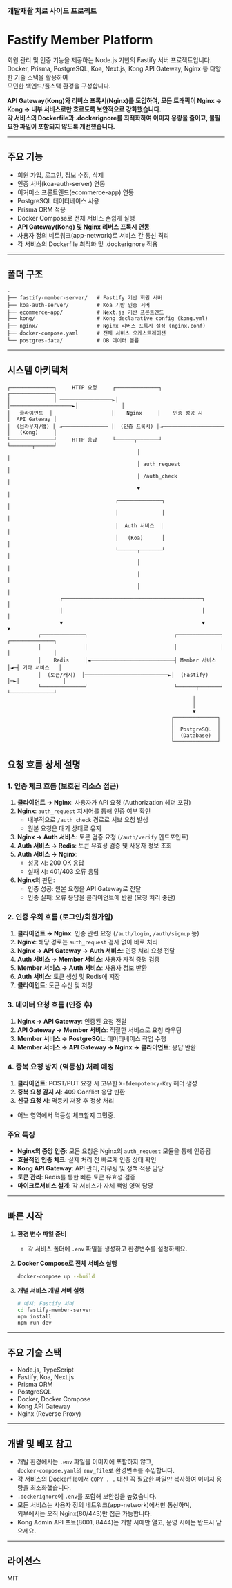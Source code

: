 ### 개발재활 치료 사이드 프로젝트

# Fastify Member Platform

회원 관리 및 인증 기능을 제공하는 Node.js 기반의 Fastify 서버 프로젝트입니다.  
Docker, Prisma, PostgreSQL, Koa, Next.js, Kong API Gateway, Nginx 등 다양한 기술 스택을 활용하여  
모던한 백엔드/풀스택 환경을 구성합니다.

**API Gateway(Kong)와 리버스 프록시(Nginx)를 도입하여, 모든 트래픽이 Nginx → Kong → 내부 서비스로만 흐르도록 보안적으로 강화했습니다.  
각 서비스의 Dockerfile과 .dockerignore를 최적화하여 이미지 용량을 줄이고, 불필요한 파일이 포함되지 않도록 개선했습니다.**

---

## 주요 기능

- 회원 가입, 로그인, 정보 수정, 삭제
- 인증 서버(koa-auth-server) 연동
- 이커머스 프론트엔드(ecommerce-app) 연동
- PostgreSQL 데이터베이스 사용
- Prisma ORM 적용
- Docker Compose로 전체 서비스 손쉽게 실행
- **API Gateway(Kong) 및 Nginx 리버스 프록시 연동**
- 사용자 정의 네트워크(app-network)로 서비스 간 통신 격리
- 각 서비스의 Dockerfile 최적화 및 .dockerignore 적용

---

## 폴더 구조

```
.
├── fastify-member-server/   # Fastify 기반 회원 서버
├── koa-auth-server/         # Koa 기반 인증 서버
├── ecommerce-app/           # Next.js 기반 프론트엔드
├── kong/                    # Kong declarative config (kong.yml)
├── nginx/                   # Nginx 리버스 프록시 설정 (nginx.conf)
├── docker-compose.yaml      # 전체 서비스 오케스트레이션
└── postgres-data/           # DB 데이터 볼륨
```

---

## 시스템 아키텍처

```
┌──────────────┐     HTTP 요청     ┌──────────────┐                      ┌──────────────┐
│              │ ─────────────────►│              │────────────────────►│              │
│   클라이언트  │                   │    Nginx     │    인증 성공 시        │  API Gateway │
│  (브라우저/앱) │ ◄─────────────── │  (인증 프록시) │◄──────────────────── │   (Kong)     │
└──────────────┘     HTTP 응답     └──────┬───────┘                      └───────┬──────┘
                                          │                                     │
                                          │ auth_request                        │
                                          │ /auth_check                         │
                                          ▼                                     │
                                   ┌──────────────┐                             │
                                   │              │                             │
                                   │  Auth 서비스  │                             │
                                   │   (Koa)      │                             │
                                   └──────┬───────┘                             │
                                          │                                     │
                                          │                                     │
                                          │                                     │
                 ┌─────────────────────────────────────────────┐                │
                 │                                             │                │
                 ▼                                             ▼                ▼
          ┌──────────────┐                            ┌──────────────┐  ┌──────────────┐
          │              │                            │              │  │              │
          │    Redis     │◄───────────────────────────┤ Member 서비스 │◄─┤ 기타 서비스   │
          │  (토큰/캐시)  │───────────────────────────►│  (Fastify)   │─►│              │
          └──────────────┘                            └──────┬───────┘  └──────────────┘
                                                            │
                                                            │
                                                            ▼
                                                     ┌──────────────┐
                                                     │              │
                                                     │  PostgreSQL  │
                                                     │  (Database)  │
                                                     └──────────────┘
```

## 요청 흐름 상세 설명

### 1. 인증 체크 흐름 (보호된 리소스 접근)
1. **클라이언트 → Nginx**: 사용자가 API 요청 (Authorization 헤더 포함)
2. **Nginx**: `auth_request` 지시어를 통해 인증 여부 확인
   - 내부적으로 `/auth_check` 경로로 서브 요청 발생
   - 원본 요청은 대기 상태로 유지
3. **Nginx → Auth 서비스**: 토큰 검증 요청 (`/auth/verify` 엔드포인트)
4. **Auth 서비스 → Redis**: 토큰 유효성 검증 및 사용자 정보 조회
5. **Auth 서비스 → Nginx**: 
   - 성공 시: 200 OK 응답
   - 실패 시: 401/403 오류 응답
6. **Nginx**의 판단:
   - 인증 성공: 원본 요청을 API Gateway로 전달
   - 인증 실패: 오류 응답을 클라이언트에 반환 (요청 처리 중단)

### 2. 인증 우회 흐름 (로그인/회원가입)
1. **클라이언트 → Nginx**: 인증 관련 요청 (`/auth/login`, `/auth/signup` 등)
2. **Nginx**: 해당 경로는 `auth_request` 검사 없이 바로 처리
3. **Nginx → API Gateway → Auth 서비스**: 인증 처리 요청 전달
4. **Auth 서비스 → Member 서비스**: 사용자 자격 증명 검증
5. **Member 서비스 → Auth 서비스**: 사용자 정보 반환
6. **Auth 서비스**: 토큰 생성 및 Redis에 저장
7. **클라이언트**: 토큰 수신 및 저장

### 3. 데이터 요청 흐름 (인증 후)
1. **Nginx → API Gateway**: 인증된 요청 전달
2. **API Gateway → Member 서비스**: 적절한 서비스로 요청 라우팅
3. **Member 서비스 → PostgreSQL**: 데이터베이스 작업 수행
4. **Member 서비스 → API Gateway → Nginx → 클라이언트**: 응답 반환

### 4. 중복 요청 방지 (멱등성) 처리 예정
1. **클라이언트**: POST/PUT 요청 시 고유한 `X-Idempotency-Key` 헤더 생성
2. **중복 요청 감지 시**: 409 Conflict 응답 반환
3. **신규 요청 시**: 멱등키 저장 후 정상 처리
 - 어느 영역에서 멱등성 체크할지 고민중.

### 주요 특징

- **Nginx의 중앙 인증**: 모든 요청은 Nginx의 `auth_request` 모듈을 통해 인증됨
- **효율적인 인증 체크**: 실제 처리 전 빠르게 인증 상태 확인
- **Kong API Gateway**: API 관리, 라우팅 및 정책 적용 담당
- **토큰 관리**: Redis를 통한 빠른 토큰 유효성 검증
- **마이크로서비스 설계**: 각 서비스가 자체 책임 영역 담당

---

## 빠른 시작

1. **환경 변수 파일 준비**
   - 각 서비스 폴더에 `.env` 파일을 생성하고 환경변수를 설정하세요.

2. **Docker Compose로 전체 서비스 실행**
   ```sh
   docker-compose up --build
   ```

3. **개별 서비스 개발 서버 실행**
   ```sh
   # 예시: Fastify 서버
   cd fastify-member-server
   npm install
   npm run dev
   ```

---

## 주요 기술 스택

- Node.js, TypeScript
- Fastify, Koa, Next.js
- Prisma ORM
- PostgreSQL
- Docker, Docker Compose
- Kong API Gateway
- Nginx (Reverse Proxy)

---

## 개발 및 배포 참고

- 개발 환경에서는 `.env` 파일을 이미지에 포함하지 않고,  
  `docker-compose.yaml`의 `env_file`로 환경변수를 주입합니다.
- 각 서비스의 Dockerfile에서 `COPY . .` 대신 꼭 필요한 파일만 복사하여 이미지 용량을 최소화했습니다.
- `.dockerignore`에 `.env`를 포함해 보안성을 높였습니다.
- 모든 서비스는 사용자 정의 네트워크(app-network)에서만 통신하며,  
  외부에서는 오직 Nginx(80/443)만 접근 가능합니다.
- Kong Admin API 포트(8001, 8444)는 개발 시에만 열고, 운영 시에는 반드시 닫으세요.

---

## 라이선스

MIT
